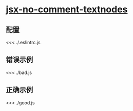# [jsx-no-comment-textnodes](https://github.com/jsx-eslint/eslint-plugin-react/blob/master/docs/rules/jsx-no-comment-textnodes.md)

## 配置

<<< ./.eslintrc.js

## 错误示例

<<< ./bad.js

## 正确示例

<<< ./good.js
